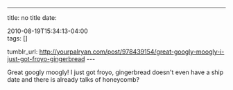 ---
title: no title
date:

 2010-08-19T15:34:13-04:00  
tags:  []

tumblr_url:
http://yourpalryan.com/post/978439154/great-googly-moogly-i-just-got-froyo-gingerbread
\-\--

Great googly moogly! I just got froyo, gingerbread doesn't even have a
ship date and there is already talks of honeycomb?
